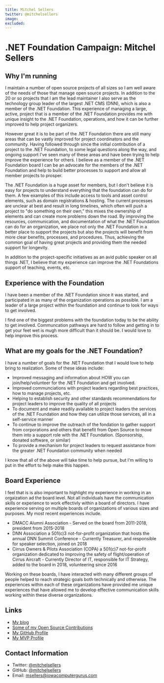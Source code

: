 ```yaml
---
title: Mitchel Sellers
twitter: @mitchelsellers 
image: 
excluded: 
---
```


# .NET Foundation Campaign: Mitchel Sellers


## Why I'm running

I maintain a number of open source projects of all sizes so I am well aware of the needs of those that manage open source projects.  In addition to the 20 or so projects that I am the lead maintainer I also serve as the technology group leader of the largest .NET CMS (DNN), which is also a member of the .NET Foundation.  This experience of managing a large, active, project that is a member of the .NET Foundation provides me with unique insight to the .NET Foundation, operations, and how it can be further improved to help project organizers. 

However great it is to be part of the .NET Foundation there are still many areas that can be vastly improved for project coordinators and the community.  Having followed through since the initial contribution of a project to the .NET Foundation, to some legal questions along the way, and ongoing support I've seen many of these areas and have been trying to help improve the experience for others.  I believe as a member of the .NET Foundation board I can be an advocate for the members of the .NET Foundation and help to build better processes to support and allow all member projects to prosper. 

The .NET Foundation is a huge asset for members, but I don't believe it is easy for projects to understand everything that the foundation can do for them.  A few examples of this include access to tools and asset control elements, such as domain registrations & hosting. The current processes are unclear at best and result in long timelines, which often will push a project to "do something on their own," this mixes the ownership of elements and can create more problems down the road. By improving the resources, communication, and documentation of what the .NET Foundation can do for an organization, we place not only the .NET Foundation in a better place to support the projects but also the projects will benefit from more clear benefits, processes, and procedures. Thus, achieving the common goal of having great projects and providing them the needed support for longevity.

In addition to the project-specific initiatives as an avid public speaker on all things .NET, I believe that my experience can improve the .NET Foundations support of teaching, events, etc.

## Experience with the Foundation

I have been a member of the .NET Foundation since it was started, and participated in as many of the organization operations as possible.  I am a leader of a large project within the foundation and continue to look for ways to get involved.

I find one of the biggest problems with the foundation today to be the ability to get involved.  Communcation pathways are hard to follow and getting in to get your feet wet is mugh more difficult than it should be.  I would love to help improve this process.

## What are my goals for the .NET Foundation?

I have a number of goals for the .NET Foundation that I would love to help bring to realization.  Some of these ideas include:

* Improved messaging and information about HOW you can join/help/volunteer for the .NET Foundation and get involved.
* Improved communciations with project leaders regarding best practices, how to manage projects, etc.
* Helping to establish security and other standards recommendations for project leaders to improve the quality of all projects
* To document and make readily available to project leaders the services of the .NET Foundation and how they can utilize those services, all in a self-service manner
* To continue to improve the outreach of the fondation to gather support from corporations and others that benefit from Open Source to move them into a support role with the .NET Foundation.  (Sponsorship, donated software, or similar)
* To provide a mechanism for project leaders to request assistance from the greater .NET Foundation community when needed

I know that all of the above will take time to help pursue, but I'm willing to put in the effort to help make this happen.

## Board Experience
I feel that is is also important to highlight my experience in working in an orgaization ad the board level.  Not all individuals have the communication skills or experience to work effectivly within a board of directors.  I have experience serving on multiple boards of organizations of various sizes and purposes.  My most recent experiences include.

* DMACC Alumni Association - Served on the board from 2011-2018, president from 2015-2018
* DNN Association a 501(c)3 not-for-profit organization that hosts the annual DNN Summit Conference - Currently Treasurer, and responsible for speaker selection, joined on 2018
* Cirrus Owners & Pilots Association (COPA) a 501(c)7 not-for-profit organization dedicated to improving the safety of flight/operation of Cirrus Aircraft - Currently Director of IT, responsible for IT Strategy, added to the board in 2018, volunteering since 2016

Working on these boards, I have interacted with many different groups of people helped to reach strategic goals both technically and otherwise. The experiences within each of these organizations have provided me unique experiences that have allowed me to develop effective communication skills working within these diverse organizations.

## Links
* [My blog](https://www.mitchelsellers.com)
* [Some of my Open Source Contributions](https://github.com/iowacomputergurus)
* [My GitHub Profile](https://github.com/mitchelsellers)
* [My MVP Profile](https://mvp.microsoft.com/en-us/PublicProfile/4025428?fullName=Mitchel%20Wyndham%20Sellers)

## Contact Information
* Twitter: [@mitchelsellers](https://twitter.com/mitchelsellers)
* GitHub: [@mitchelsellers](https://github.com/mitchelsellers)
* Email: [msellers@iowacomputergurus.com](mailto:msellers@iowacomputergurus.com)
